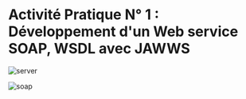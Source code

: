 # Activité Pratique N° 1 : Développement d'un Web service SOAP, WSDL avec JAWWS

![server](https://github.com/YoussefDinar/Dinar-Youssef-JEE-2/assets/94021293/a788ea21-3b13-4819-8f49-d5ee44fdc548)

![soap](https://github.com/YoussefDinar/Dinar-Youssef-JEE-2/assets/94021293/003e3e14-fe7f-44e7-8e88-23bd1dc8a338)
